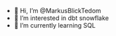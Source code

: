 - 👋 Hi, I’m @MarkusBlickTedom
- 👀 I’m interested in dbt snowflake
- 🌱 I’m currently learning SQL


<!---
MarkusBlickTedom/MarkusBlickTedom is a ✨ special ✨ repository because its `README.md` (this file) appears on your GitHub profile.
You can click the Preview link to take a look at your changes.
--->
